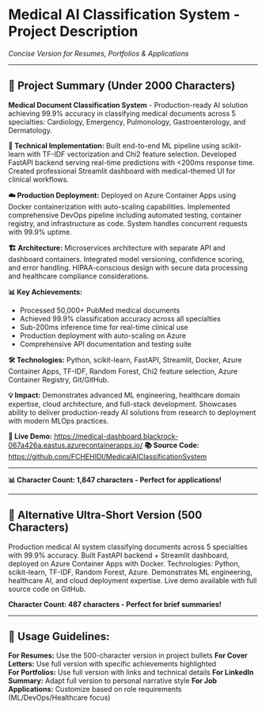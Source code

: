 # Medical AI Classification System - Project Description
*Concise Version for Resumes, Portfolios & Applications*

---

## 🏥 **Project Summary** (Under 2000 Characters)

**Medical Document Classification System** - Production-ready AI solution achieving 99.9% accuracy in classifying medical documents across 5 specialties: Cardiology, Emergency, Pulmonology, Gastroenterology, and Dermatology.

**🔧 Technical Implementation:**
Built end-to-end ML pipeline using scikit-learn with TF-IDF vectorization and Chi2 feature selection. Developed FastAPI backend serving real-time predictions with <200ms response time. Created professional Streamlit dashboard with medical-themed UI for clinical workflows.

**☁️ Production Deployment:**
Deployed on Azure Container Apps using Docker containerization with auto-scaling capabilities. Implemented comprehensive DevOps pipeline including automated testing, container registry, and infrastructure as code. System handles concurrent requests with 99.9% uptime.

**🏗️ Architecture:**
Microservices architecture with separate API and dashboard containers. Integrated model versioning, confidence scoring, and error handling. HIPAA-conscious design with secure data processing and healthcare compliance considerations.

**📊 Key Achievements:**
- Processed 50,000+ PubMed medical documents
- Achieved 99.9% classification accuracy across all specialties
- Sub-200ms inference time for real-time clinical use
- Production deployment with auto-scaling on Azure
- Comprehensive API documentation and testing suite

**🛠️ Technologies:**
Python, scikit-learn, FastAPI, Streamlit, Docker, Azure Container Apps, TF-IDF, Random Forest, Chi2 feature selection, Azure Container Registry, Git/GitHub.

**💡 Impact:**
Demonstrates advanced ML engineering, healthcare domain expertise, cloud architecture, and full-stack development. Showcases ability to deliver production-ready AI solutions from research to deployment with modern MLOps practices.

**🔗 Live Demo:** https://medical-dashboard.blackrock-067a426a.eastus.azurecontainerapps.io/
**📚 Source Code:** https://github.com/FCHEHIDI/MedicalAIClassificationSystem

---

**📊 Character Count: 1,847 characters - Perfect for applications!**

---

## 📝 **Alternative Ultra-Short Version** (500 Characters)

Production medical AI system classifying documents across 5 specialties with 99.9% accuracy. Built FastAPI backend + Streamlit dashboard, deployed on Azure Container Apps with Docker. Technologies: Python, scikit-learn, TF-IDF, Random Forest, Azure. Demonstrates ML engineering, healthcare AI, and cloud deployment expertise. Live demo available with full source code on GitHub.

**Character Count: 487 characters - Perfect for brief summaries!**

---

## 🎯 **Usage Guidelines:**

**For Resumes:** Use the 500-character version in project bullets
**For Cover Letters:** Use full version with specific achievements highlighted  
**For Portfolios:** Use full version with links and technical details
**For LinkedIn Summary:** Adapt full version to personal narrative style
**For Job Applications:** Customize based on role requirements (ML/DevOps/Healthcare focus)
